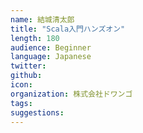```yaml
---
name: 結城清太郎
title: "Scala入門ハンズオン"
length: 180
audience: Beginner
language: Japanese
twitter:
github:
icon:
organization: 株式会社ドワンゴ
tags:
suggestions:
---
```

